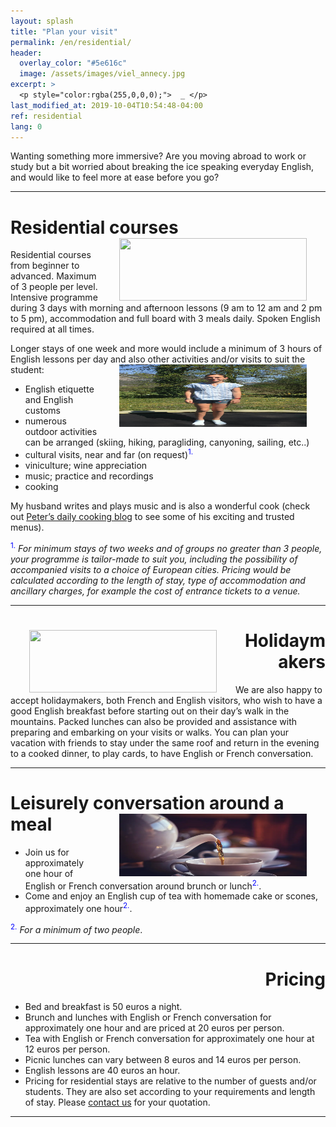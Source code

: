 ```yaml
---
layout: splash
title: "Plan your visit"
permalink: /en/residential/
header:
  overlay_color: "#5e616c"
  image: /assets/images/viel_annecy.jpg
excerpt: >
  <p style="color:rgba(255,0,0,0);">  _ </p>
last_modified_at: 2019-10-04T10:54:48-04:00
ref: residential
lang: 0
---
```

Wanting something more immersive?  Are you moving abroad to work or study but a bit worried about breaking the ice speaking everyday English, and would like to feel more at ease before you go?

---


# Residential courses <img style="float: right;" src="/assets/images/anotherpictureplease.png" width="300" height="100" hspace="30">

  

Residential courses from beginner to advanced.  Maximum of 3 people per level.  Intensive programme during 3 days with morning and afternoon lessons (9 am to 12 am and 2 pm to 5 pm), accommodation and full board with 3 meals daily. Spoken English required at all times.  




Longer stays of one week and more would include a minimum of 3 hours of English lessons per day and also other activities and/or visits to suit the student: 
<img style="float: right;" src="/assets/images/carla_trampoline.jpg" width="300" height="100" hspace="30">
- English etiquette and English customs
- numerous outdoor activities can be arranged (skiing, hiking, paragliding, canyoning, sailing, etc..)
- cultural visits, near and far (on request)<sup><span style="color:blue">1.</span></sup>
- viniculture; wine appreciation
- music; practice and recordings
- cooking

My husband writes and plays music and is also a wonderful cook (check out [Peter’s daily cooking blog](GiezFoodie.github.io) to see some of his exciting and trusted menus).


<sup><span style="color:blue">1.</span></sup> *For minimum stays of two weeks and of groups no greater than 3 people, your programme is tailor-made to suit you, including the possibility of accompanied visits to a choice of European cities.  Pricing would be calculated according to the length of stay, type of accommodation and ancillary charges, for example the cost of entrance tickets to a venue.*

---

<div style="text-align: right"> <h1 id="brunch"> <img style="float: left;" src="/assets/images/anotherpictureplease.png" width="300" height="100" hspace="30"> Holidaymakers </h1> </div> 

We are also happy to accept holidaymakers, both French and English visitors, who wish to have a good English breakfast before starting out on their day’s walk in the mountains.  Packed lunches can also be provided and assistance with preparing and embarking on your visits or walks.  You can plan your vacation with friends to stay under the same roof and return in the evening to a cooked dinner, to play cards, to have English or French conversation.

---

# Leisurely conversation around a meal <img style="float: right;" src="/assets/images/tea.jpg" width="300" height="100" hspace="30">

- Join us for approximately one hour of English or French conversation around brunch or lunch<sup><span style="color:blue">2.</span></sup>.
- Come and enjoy an English cup of tea with homemade cake or scones, approximately one hour<sup><span style="color:blue">2.</span></sup>. 


<sup><span style="color:blue">2.</span></sup> *For a minimum of two people*.

---

<div style="text-align: right"> <h1 id="price-brunch">  Pricing </h1> </div> 

- Bed and breakfast is 50 euros a night.
- Brunch and lunches with English or French conversation for approximately one hour and are priced at 20 euros per person.
- Tea with English or French conversation for approximately one hour at 12 euros per person.
- Picnic lunches can vary between 8 euros and 14 euros per person.
- English lessons are 40 euros an hour.
- Pricing for residential stays are relative to the number of guests and/or students. They are also set according to your requirements and length of stay.  Please [contact us](/contact/) for your quotation.


---

